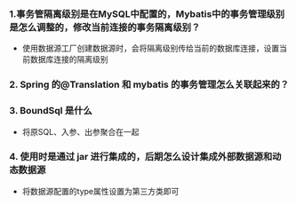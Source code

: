 ### 1.事务管隔离级别是在MySQL中配置的，Mybatis中的事务管理级别是怎么调整的，修改当前连接的事务隔离级别？
* 使用数据源工厂创建数据源时，会将隔离级别传给当前的数据库连接，设置当前数据库连接的隔离级别

### 2. Spring 的@Translation 和 mybatis 的事务管理怎么关联起来的？

### 3. BoundSql 是什么
* 将原SQL、入参、出参聚合在一起

### 4. 使用时是通过 jar 进行集成的，后期怎么设计集成外部数据源和动态数据源
* 将数据源配置的type属性设置为第三方类即可
